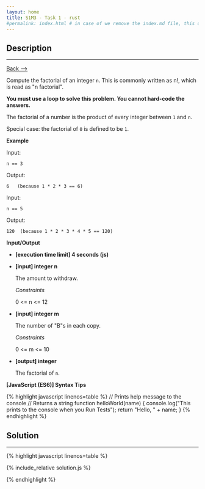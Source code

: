 ```yaml
---
layout: home
title: S1M3 - Task 1 - rust
#permalink: index.html # in case of we remove the index.md file, this doc will be the index page
---
```


<div class="row">
<div class="columnStmt" markdown="1">

##  Description
------

[Back --> ](../README.md)

Compute the factorial of an integer `n`. This is commonly written as n!, which is read as "n factorial".

**You must use a loop to solve this problem. You cannot hard-code the answers.**

The factorial of a number is the product of every integer between `1` and `n`.

Special case: the factorial of `0` is defined to be `1`.

**Example**

Input:
```
n == 3
```
Output:
```
6   (because 1 * 2 * 3 == 6)
```
Input:
```
n == 5
```
Output:
```
120  (because 1 * 2 * 3 * 4 * 5 == 120)
```

**Input/Output**

* **[execution time limit] 4 seconds (js)**

* **[input] integer n**

    The amount to withdraw.

    *Constraints*

    0 <= n <= 12

* **[input] integer m**

    The number of "B"s in each copy.

    *Constraints*

    0 <= m <= 10

* **[output] integer**

    The factorial of `n`.

**[JavaScript (ES6)] Syntax Tips**

{% highlight javascript linenos=table %}
// Prints help message to the console
// Returns a string
function helloWorld(name) {
    console.log("This prints to the console when you Run Tests");
    return "Hello, " + name;
}
{% endhighlight %}

</div>
<div class="columnSol" markdown="1">

## Solution
------

{% highlight javascript linenos=table %}

{% include_relative solution.js %}

{% endhighlight %}

</div>
</div>